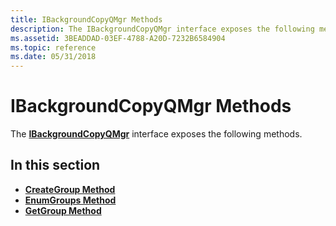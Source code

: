 ```yaml
---
title: IBackgroundCopyQMgr Methods
description: The IBackgroundCopyQMgr interface exposes the following methods.
ms.assetid: 3BEADDAD-03EF-4788-A20D-7232B6584904
ms.topic: reference
ms.date: 05/31/2018
---
```


# IBackgroundCopyQMgr Methods

The [**IBackgroundCopyQMgr**](/windows/desktop/api/Qmgr/nn-qmgr-ibackgroundcopyqmgr) interface exposes the following methods.

## In this section

-   [**CreateGroup Method**](/windows/desktop/api/Qmgr/nf-qmgr-ibackgroundcopyqmgr-creategroup)
-   [**EnumGroups Method**](/windows/desktop/api/Qmgr/nf-qmgr-ibackgroundcopyqmgr-enumgroups)
-   [**GetGroup Method**](/windows/desktop/api/Qmgr/nf-qmgr-ibackgroundcopyqmgr-getgroup)

 

 




